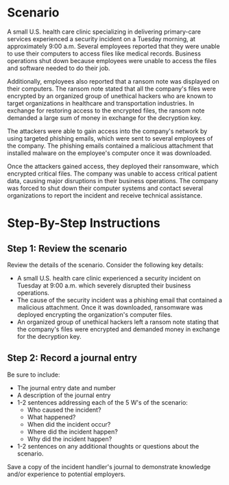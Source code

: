 # Scenario

A small U.S. health care clinic specializing in delivering primary-care services experienced a security incident on a Tuesday morning, at approximately 9:00 a.m. Several employees reported that they were unable to use their computers to access files like medical records. Business operations shut down because employees were unable to access the files and software needed to do their job.

Additionally, employees also reported that a ransom note was displayed on their computers. The ransom note stated that all the company's files were encrypted by an organized group of unethical hackers who are known to target organizations in healthcare and transportation industries. In exchange for restoring access to the encrypted files, the ransom note demanded a large sum of money in exchange for the decryption key. 

The attackers were able to gain access into the company's network by using targeted phishing emails, which were sent to several employees of the company. The phishing emails contained a malicious attachment that installed malware on the employee's computer once it was downloaded.

Once the attackers gained access, they deployed their ransomware, which encrypted critical files. The company was unable to access critical patient data, causing major disruptions in their business operations. The company was forced to shut down their computer systems and contact several organizations to report the incident and receive technical assistance.

# Step-By-Step Instructions

## Step 1: Review the scenario
Review the details of the scenario. Consider the following key details:
- A small U.S. health care clinic experienced a security incident on Tuesday at 9:00 a.m. which severely disrupted their business operations.
- The cause of the security incident was a phishing email that contained a malicious attachment. Once it was downloaded, ransomware was deployed encrypting the organization's computer files.
- An organized group of unethical hackers left a ransom note stating that the company's files were encrypted and demanded money in exchange for the decryption key.

## Step 2: Record a journal entry

Be sure to include:
- The journal entry date and number
- A description of the journal entry
- 1-2 sentences addressing each of the 5 W's of the scenario:
  - Who caused the incident?
  - What happened?
  - When did the incident occur?
  - Where did the incident happen?
  - Why did the incident happen?
- 1-2 sentences on any additional thoughts or questions about the scenario.

Save a copy of the incident handler's journal to demonstrate knowledge and/or experience to potential employers.
